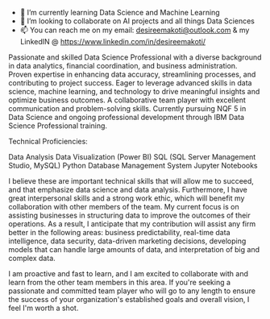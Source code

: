 - 🌱 I’m currently learning Data Science and Machine Learning
- 💞️ I’m looking to collaborate on AI projects and all things Data Sciences
- 📫 You can reach me on my email: desireemakoti@outlook.com & my LinkedIN @ https://www.linkedin.com/in/desireemakoti/

Passionate and skilled Data Science Professional with a diverse background in data analytics, financial coordination, and business administration. Proven expertise in enhancing data accuracy, streamlining processes, and contributing to project success. Eager to leverage advanced skills in data science, machine learning, and technology to drive meaningful insights and optimize business outcomes. A collaborative team player with excellent communication and problem-solving skills. Currently pursuing NQF 5 in Data Science and ongoing professional development through IBM Data Science Professional training.

Technical Proficiencies:

Data Analysis
Data Visualization (Power BI)
SQL (SQL Server Management Studio, MySQL)
Python
Database Management System 
Jupyter Notebooks 

I believe these are important technical skills that will allow me to succeed, and that emphasize data science and data analysis. Furthermore, I have great interpersonal skills and a strong work ethic, which will benefit my collaboration with other members of the team. My current focus is on assisting businesses in structuring data to improve the outcomes of their operations. As a result, I anticipate that my contribution will assist any firm better in the following areas: business predictability, real-time data intelligence, data security, data-driven marketing decisions, developing models that can handle large amounts of data, and interpretation of big and complex data.

I am proactive and fast to learn, and I am excited to collaborate with and learn from the other team members in this area. If you're seeking a passionate and committed team player who will go to any length to ensure the success of your organization's established goals and overall vision, I feel I'm worth a shot.
<!---
DesireeMk/DesireeMk is a ✨ special ✨ repository because its `README.md` (this file) appears on your GitHub profile.
You can click the Preview link to take a look at your changes.
--->
